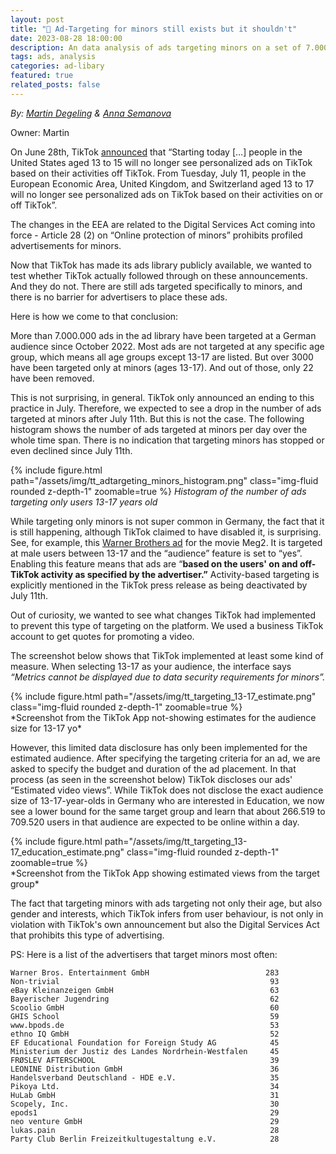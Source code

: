 ```yaml
---
layout: post
title: "🔞 Ad-Targeting for minors still exists but it shouldn't"
date: 2023-08-28 18:00:00
description: An data analysis of ads targeting minors on a set of 7.000.000 ads shows that, altough TikTok claimed it ended the practice, still exists
tags: ads, analysis
categories: ad-libary
featured: true
related_posts: false
---
```

*By: [Martin Degeling](https://www.stiftung-nv.de/de/person/dr-martin-degeling) & [Anna Semanova](https://www.stiftung-nv.de/de/person/anna-semenova)*


Owner: Martin

On June 28th, TikTok [announced](https://www.tiktok.com/business/en/blog/privacy-updates-improved-data-control-transparency-tools) that “Starting today […] people in the United States aged 13 to 15 will no longer see personalized ads on TikTok based on their activities off TikTok. From Tuesday, July 11, people in the European Economic Area, United Kingdom, and Switzerland aged 13 to 17 will no longer see personalized ads on TikTok based on their activities on or off TikTok”. 

The changes in the EEA are related to the Digital Services Act coming into force - Article 28 (2) on “Online protection of minors” prohibits profiled advertisements for minors.

Now that TikTok has made its ads library publicly available, we wanted to test whether TikTok actually followed through on these announcements. And they do not. There are still ads targeted specifically to minors, and there is no barrier for advertisers to place these ads.

Here is how we come to that conclusion:

More than 7.000.000 ads in the ad library have been targeted at a German audience since October 2022. Most ads are not targeted at any specific age group, which means all age groups except 13-17 are listed. But over 3000 have been targeted only at minors (ages 13-17). And out of those, only 22 have been removed. 

This is not surprising, in general. TikTok only announced an ending to this practice in July. Therefore, we expected to see a drop in the number of ads targeted at minors after July 11th. But this is not the case. The following histogram shows the number of ads targeted at minors per day over the whole time span. There is no indication that targeting minors has stopped or even declined since July 11th.  

{% include figure.html path="/assets/img/tt_adtargeting_minors_histogram.png" class="img-fluid rounded z-depth-1" zoomable=true %} 
*Histogram of the number of ads targeting only users 13-17 years old*

While targeting only minors is not super common in Germany, the fact that it is still happening, although TikTok claimed to have disabled it, is surprising. See, for example, this [Warner Brothers ad](https://library.tiktok.com/ads/detail/?ad_id=1773031834457089) for the movie Meg2. It is targeted at male users between 13-17 and the “audience” feature is set to “yes”. Enabling this feature means that ads are “**based on the users' on and off-TikTok activity as specified by the advertiser.”** Activity-based targeting is explicitly mentioned in the TikTok press release as being deactivated by July 11th.

Out of curiosity, we wanted to see what changes TikTok had implemented to prevent this type of targeting on the platform. We used a business TikTok account to get quotes for promoting a video.

The screenshot below shows that TikTok implemented at least some kind of measure. When selecting 13-17 as your audience, the interface says *“Metrics cannot be displayed due to data security requirements for minors”.*

<div class="row justify-content-sm-center"><div class="col-sm-4 mt-3 mt-md-0">
{% include figure.html path="/assets/img/tt_targeting_13-17_estimate.png" class="img-fluid rounded z-depth-1" zoomable=true %}
</div></div>
*Screenshot from the TikTok App not-showing estimates for the audience size for 13-17 yo*

However, this limited data disclosure has only been implemented for the estimated audience. After specifying the targeting criteria for an ad, we are asked to specify the budget and duration of the ad placement. In that process (as seen in the screenshot below) TikTok discloses our ads' “Estimated video views”. While TikTok does not disclose the exact audience size of 13-17-year-olds in Germany who are interested in Education, we now see a lower bound for the same target group and learn that about 266.519 to 709.520 users in that audience are expected to be online within a day.

<div class="row justify-content-sm-center"><div class="col-sm-4 mt-3 mt-md-0">
{% include figure.html path="/assets/img/tt_targeting_13-17_education_estimate.png" class="img-fluid rounded z-depth-1" zoomable=true %}
</div></div>
*Screenshot from the TikTok App showing estimated views from the target group*

The fact that targeting minors with ads targeting not only their age, but also gender and interests, which TikTok infers from user behaviour, is not only in violation with TikTok's own announcement but also the Digital Services Act that prohibits this type of advertising.

PS: Here is a list of the advertisers that target minors most often:

```
Warner Bros. Entertainment GmbH                          283
Non-trivial                                               93
eBay Kleinanzeigen GmbH                                   63
Bayerischer Jugendring                                    62
Scoolio GmbH                                              60
GHIS School                                               59
www.bpods.de                                              53
ethno IQ GmbH                                             52
EF Educational Foundation for Foreign Study AG            45
Ministerium der Justiz des Landes Nordrhein-Westfalen     45
FRØSLEV AFTERSCHOOL                                       39
LEONINE Distribution GmbH                                 36
Handelsverband Deutschland - HDE e.V.                     35
Pikoya Ltd.                                               34
HuLab GmbH                                                31
Scopely, Inc.                                             30
epods1                                                    29
neo venture GmbH                                          29
lukas.pain                                                28
Party Club Berlin Freizeitkultugestaltung e.V.            28
```
